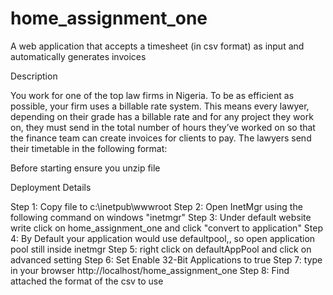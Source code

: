 # home_assignment_one
A web application that accepts a timesheet (in csv format) as input and automatically generates invoices

Description

You work for one of the top law firms in Nigeria. To be as efficient as possible, your firm uses a billable rate system. This means every lawyer, depending on their grade has a billable rate and for any project they work on, they must send in the total number of hours they’ve worked on so that the finance team can create invoices for clients to pay. The lawyers send their timetable in the following format: 
 
 Before starting ensure you unzip file
 
 Deployment Details
 
 Step 1: Copy file to c:\inetpub\wwwroot
 Step 2: Open InetMgr using the following command on windows "inetmgr"
 Step 3: Under default website write click on home_assignment_one and click "convert to application"
 Step 4: By Default your application would use defaultpool,, so open application pool still inside inetmgr
 Step 5: right click on defaultAppPool and click on advanced setting
 Step 6: Set Enable 32-Bit Applications to true
 Step 7: type in your browser http://localhost/home_assignment_one
 Step 8: Find attached the format of the csv to use
 
